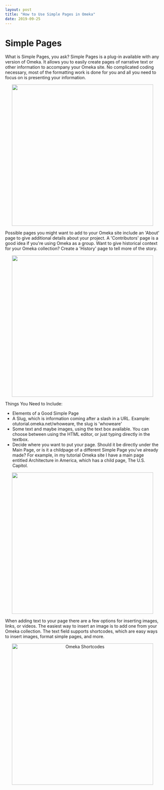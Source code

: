 ```yaml
---
layout: post
title: "How to Use Simple Pages in Omeka"
date: 2019-09-25
---
```

<html>
  <body>
    <h1>Simple Pages</h1>
      <p>What is Simple Pages, you ask? Simple Pages is a plug-in available with any version of Omeka. It allows you to easily create pages of narrative text or other information to accompany your Omeka site. No complicated coding necessary, most of the formatting work is done for you and all you need to focus on is presenting your information.</p>
    <p align="center">
      <img width="460" src="https://user-images.githubusercontent.com/54911846/68148889-ddf3a980-ff0a-11e9-9d01-9ce67378b854.png"> 
    </p>
     <p>Possible pages you might want to add to your Omeka site include an 'About' page to give additional details about your project. A 'Contributors' page is a good idea if you're using Omeka as a group. Want to give historical context for your Omeka collection? Create a 'History' page to tell more of the story.</p>
    <p align="center">
      <img width="460" src="https://user-images.githubusercontent.com/54911846/68149086-40e54080-ff0b-11e9-822e-2b91fb9fd6f3.png"> 
    </p>
    <p>Things You Need to Include:
      <ul>
        <li>Elements of a Good Simple Page</li>
        <li>A Slug, which is information coming after a slash in a URL. Example: otutorial.omeka.net/whoweare, the slug is 'whoweare'</li>
        <li>Some text and maybe images, using the text box available. You can choose between using the HTML editor, or just typing directly in the textbox.</li>
        <li>Decide where you want to put your page. Should it be directly under the Main Page, or is it a childpage of a different Simple Page you've already made? For example, in my tutorial Omeka site I have a main page entitled Architecture in America, which has a child page, The U.S. Capitol.</li>
    </ul>
    </p>
  <p align="center">
      <img width="460" src="https://user-images.githubusercontent.com/54911846/68149143-5490a700-ff0b-11e9-9b31-49adeeb59ca8.png"> 
    </p>
    <p>When adding text to your page there are a few options for inserting images, links, or videos. The easiest way to insert an image is to add one from your Omeka collection. The text field supports shortcodes, which are easy ways to insert images, format simple pages, and more.</p>
    <p align="center"
    <a href="https://omeka.org/classic/docs/Content/Shortcodes/">
      <img width="460" src="https://user-images.githubusercontent.com/54911846/68151899-95d78580-ff10-11e9-8c81-6a66e38229f0.png" alt="Omeka Shortcodes">
    </a>
    </p>
